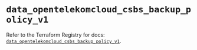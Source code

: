 # `data_opentelekomcloud_csbs_backup_policy_v1`

Refer to the Terraform Registry for docs: [`data_opentelekomcloud_csbs_backup_policy_v1`](https://registry.terraform.io/providers/opentelekomcloud/opentelekomcloud/1.36.23/docs/data-sources/csbs_backup_policy_v1).
